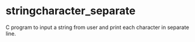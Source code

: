 # stringcharacter_separate
C program to input a string from user and print each character in separate line.
